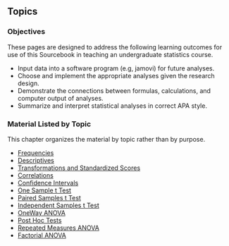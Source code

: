 ## Topics

### Objectives

These pages are designed to address the following learning outcomes for use of this Sourcebook in teaching an undergraduate statistics course.

- Input data into a software program (e.g, jamovi) for future analyses.
- Choose and implement the appropriate analyses given the research design.
- Demonstrate the connections between formulas, calculations, and computer output of analyses.
- Summarize and interpret statistical analyses in correct APA style.

### Material Listed by Topic

This chapter organizes the material by topic rather than by purpose.

- [Frequencies](./frequencies.md)
- [Descriptives](./descriptives.md)
- [Transformations and Standardized Scores](./standardized.md)
- [Correlations](./correlations.md)
- [Confidence Intervals](./intervals.md)
- [One Sample t Test](./onesample.md)
- [Paired Samples t Test](./paired.md)
- [Independent Samples t Test](./independent.md)
- [OneWay ANOVA](./oneway.md)
- [Post Hoc Tests](./posthocs.md)
- [Repeated Measures ANOVA](./repeated.md)
- [Factorial ANOVA](./factorial.md)

